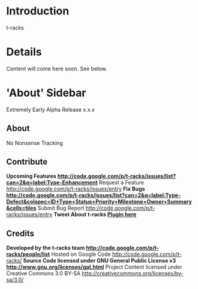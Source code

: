# Introduction #
t-racks


# Details #
Content will come here soon. See below.

# 'About' Sidebar #
Extremely Early Alpha Release x.x.x

## About ##
No Nonsense Tracking

## Contribute ##
**Upcoming Features http://code.google.com/p/t-racks/issues/list?can=2&q=label:Type-Enhancement** Request a Feature http://code.google.com/p/t-racks/issues/entry
**Fix Bugs http://code.google.com/p/t-racks/issues/list?can=2&q=label:Type-Defect&colspec=ID+Type+Status+Priority+Milestone+Owner+Summary&cells=tiles** Submit Bug Report http://code.google.com/p/t-racks/issues/entry
**Tweet About t-racks [Plugin here](Tweet.md)**

## Credits ##
**Developed by the t-racks team http://code.google.com/p/t-racks/people/list** Hosted on Google Code http://code.google.com/p/t-racks/
**Source Code licensed under GNU General Public License v3 http://www.gnu.org/licenses/gpl.html** Project Content licensed under Creative Commons 3.0 BY-SA http://creativecommons.org/licenses/by-sa/3.0/
